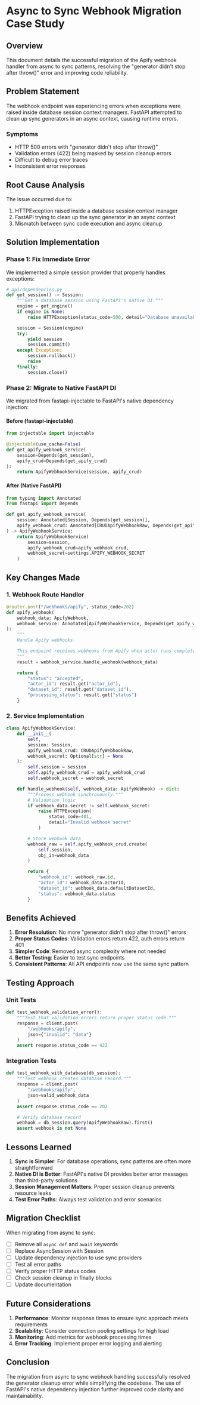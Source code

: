 # Async to Sync Webhook Migration Case Study

## Overview

This document details the successful migration of the Apify webhook handler from async to sync patterns, resolving the "generator didn't stop after throw()" error and improving code reliability.

## Problem Statement

The webhook endpoint was experiencing errors when exceptions were raised inside database session context managers. FastAPI attempted to clean up sync generators in an async context, causing runtime errors.

### Symptoms
- HTTP 500 errors with "generator didn't stop after throw()"
- Validation errors (422) being masked by session cleanup errors
- Difficult to debug error traces
- Inconsistent error responses

## Root Cause Analysis

The issue occurred due to:
1. HTTPException raised inside a database session context manager
2. FastAPI trying to clean up the sync generator in an async context
3. Mismatch between sync code execution and async cleanup

## Solution Implementation

### Phase 1: Fix Immediate Error

We implemented a simple session provider that properly handles exceptions:

```python
# api/dependencies.py
def get_session() -> Session:
    """Get a database session using FastAPI's native DI."""
    engine = get_engine()
    if engine is None:
        raise HTTPException(status_code=500, detail="Database unavailable")

    session = Session(engine)
    try:
        yield session
        session.commit()
    except Exception:
        session.rollback()
        raise
    finally:
        session.close()
```

### Phase 2: Migrate to Native FastAPI DI

We migrated from fastapi-injectable to FastAPI's native dependency injection:

#### Before (fastapi-injectable)
```python
from injectable import injectable

@injectable(use_cache=False)
def get_apify_webhook_service(
    session=Depends(get_session),
    apify_crud=Depends(get_apify_crud)
):
    return ApifyWebhookService(session, apify_crud)
```

#### After (Native FastAPI)
```python
from typing import Annotated
from fastapi import Depends

def get_apify_webhook_service(
    session: Annotated[Session, Depends(get_session)],
    apify_webhook_crud: Annotated[CRUDApifyWebhookRaw, Depends(get_apify_webhook_crud)]
) -> ApifyWebhookService:
    return ApifyWebhookService(
        session=session,
        apify_webhook_crud=apify_webhook_crud,
        webhook_secret=settings.APIFY_WEBHOOK_SECRET
    )
```

## Key Changes Made

### 1. Webhook Route Handler
```python
@router.post("/webhooks/apify", status_code=202)
def apify_webhook(
    webhook_data: ApifyWebhook,
    webhook_service: Annotated[ApifyWebhookService, Depends(get_apify_webhook_service)]
):
    """
    Handle Apify webhooks.

    This endpoint receives webhooks from Apify when actor runs complete.
    """
    result = webhook_service.handle_webhook(webhook_data)

    return {
        "status": "accepted",
        "actor_id": result.get("actor_id"),
        "dataset_id": result.get("dataset_id"),
        "processing_status": result.get("status")
    }
```

### 2. Service Implementation
```python
class ApifyWebhookService:
    def __init__(
        self,
        session: Session,
        apify_webhook_crud: CRUDApifyWebhookRaw,
        webhook_secret: Optional[str] = None
    ):
        self.session = session
        self.apify_webhook_crud = apify_webhook_crud
        self.webhook_secret = webhook_secret

    def handle_webhook(self, webhook_data: ApifyWebhook) -> dict:
        """Process webhook synchronously."""
        # Validation logic
        if webhook_data.secret != self.webhook_secret:
            raise HTTPException(
                status_code=401,
                detail="Invalid webhook secret"
            )

        # Store webhook data
        webhook_raw = self.apify_webhook_crud.create(
            self.session,
            obj_in=webhook_data
        )

        return {
            "webhook_id": webhook_raw.id,
            "actor_id": webhook_data.actorId,
            "dataset_id": webhook_data.defaultDatasetId,
            "status": webhook_data.status
        }
```

## Benefits Achieved

1. **Error Resolution**: No more "generator didn't stop after throw()" errors
2. **Proper Status Codes**: Validation errors return 422, auth errors return 401
3. **Simpler Code**: Removed async complexity where not needed
4. **Better Testing**: Easier to test sync endpoints
5. **Consistent Patterns**: All API endpoints now use the same sync pattern

## Testing Approach

### Unit Tests
```python
def test_webhook_validation_error():
    """Test that validation errors return proper status code."""
    response = client.post(
        "/webhooks/apify",
        json={"invalid": "data"}
    )
    assert response.status_code == 422
```

### Integration Tests
```python
def test_webhook_with_database(db_session):
    """Test webhook creates database record."""
    response = client.post(
        "/webhooks/apify",
        json=valid_webhook_data
    )
    assert response.status_code == 202

    # Verify database record
    webhook = db_session.query(ApifyWebhookRaw).first()
    assert webhook is not None
```

## Lessons Learned

1. **Sync is Simpler**: For database operations, sync patterns are often more straightforward
2. **Native DI is Better**: FastAPI's native DI provides better error messages than third-party solutions
3. **Session Management Matters**: Proper session cleanup prevents resource leaks
4. **Test Error Paths**: Always test validation and error scenarios

## Migration Checklist

When migrating from async to sync:

- [ ] Remove all `async def` and `await` keywords
- [ ] Replace AsyncSession with Session
- [ ] Update dependency injection to use sync providers
- [ ] Test all error paths
- [ ] Verify proper HTTP status codes
- [ ] Check session cleanup in finally blocks
- [ ] Update documentation

## Future Considerations

1. **Performance**: Monitor response times to ensure sync approach meets requirements
2. **Scalability**: Consider connection pooling settings for high load
3. **Monitoring**: Add metrics for webhook processing times
4. **Error Tracking**: Implement proper error logging and alerting

## Conclusion

The migration from async to sync webhook handling successfully resolved the generator cleanup error while simplifying the codebase. The use of FastAPI's native dependency injection further improved code clarity and maintainability.
